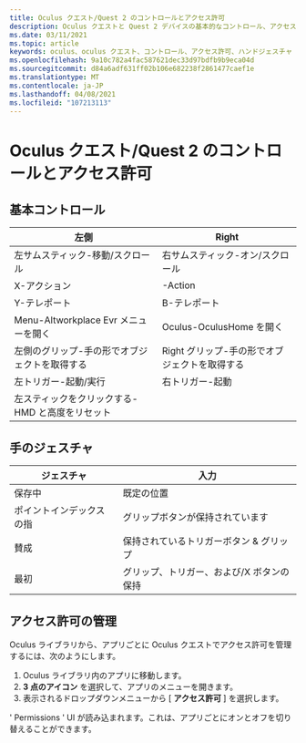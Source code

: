 ```yaml
---
title: Oculus クエスト/Quest 2 のコントロールとアクセス許可
description: Oculus クエストと Quest 2 デバイスの基本的なコントロール、アクセス許可の管理、およびハンドジェスチャの使用について説明します。
ms.date: 03/11/2021
ms.topic: article
keywords: oculus、oculus クエスト、コントロール、アクセス許可、ハンドジェスチャ
ms.openlocfilehash: 9a10c782a4fac587621dec33d97bdfb9b9eca04d
ms.sourcegitcommit: d84a6adf631ff02b106e682238f2861477caef1e
ms.translationtype: MT
ms.contentlocale: ja-JP
ms.lasthandoff: 04/08/2021
ms.locfileid: "107213113"
---
```

# <a name="oculus-questquest-2-controls-and-permissions"></a>Oculus クエスト/Quest 2 のコントロールとアクセス許可

## <a name="basic-controls"></a>基本コントロール

<!-- Missing images -->

| 左側 | Right |
|---|---|
| 左サムスティック-移動/スクロール | 右サムスティック-オン/スクロール |
| X-アクション | -Action |
| Y-テレポート | B-テレポート |
| Menu-Altworkplace Evr メニューを開く | Oculus-OculusHome を開く |
| 左側のグリップ-手の形でオブジェクトを取得する | Right グリップ-手の形でオブジェクトを取得する |
| 左トリガー-起動/実行 | 右トリガー-起動 |
| 左スティックをクリックする-HMD と高度をリセット |  |

## <a name="hand-gestures"></a>手のジェスチャ

| ジェスチャ | 入力 |
|---|---|
| 保存中 | 既定の位置 |
| ポイントインデックスの指 | グリップボタンが保持されています |
| 賛成 | 保持されているトリガーボタン & グリップ |
| 最初 | グリップ、トリガー、および/X ボタンの保持 |

## <a name="managing-permissions"></a>アクセス許可の管理

<!-- Missing image -->

Oculus ライブラリから、アプリごとに Oculus クエストでアクセス許可を管理するには、次のようにします。

1. Oculus ライブラリ内のアプリに移動します。
2. **3 点のアイコン** を選択して、アプリのメニューを開きます。
3. 表示されるドロップダウンメニューから [ **アクセス許可** ] を選択します。

' Permissions ' UI が読み込まれます。これは、アプリごとにオンとオフを切り替えることができます。